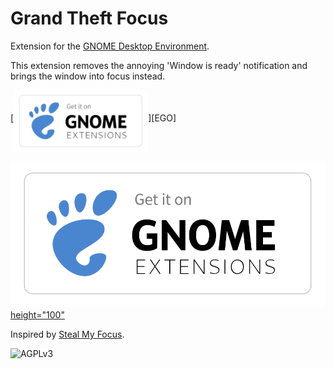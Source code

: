 # Grand Theft Focus
Extension for the [GNOME Desktop Environment](https://www.gnome.org/).

This extension removes the annoying 'Window is ready' notification and brings the window into focus instead.

[<img src="https://raw.githubusercontent.com/andyholmes/gnome-shell-extensions-badge/master/get-it-on-ego.svg?sanitize=true" alt="Get it on GNOME Extensions" height="100" align="middle">][EGO]

[![Get it on GNOME Extensions](https://raw.githubusercontent.com/andyholmes/gnome-shell-extensions-badge/master/get-it-on-ego.svg?sanitize=true) height="100"]([https://extensions.gnome.org/extension/6322/debian-linux-updates-indicator/](https://extensions.gnome.org/extension/5410/grand-theft-focus/))

Inspired by [Steal My Focus](https://extensions.gnome.org/extension/234/steal-my-focus/).

![AGPLv3](https://www.gnu.org/graphics/agplv3-155x51.png "GNU Affero General Public License")
